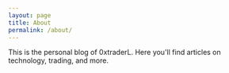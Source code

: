 ```yaml
---
layout: page
title: About
permalink: /about/
---
```


This is the personal blog of 0xtraderL. Here you'll find articles on technology, trading, and more. 